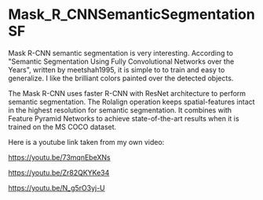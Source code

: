 # Mask_R_CNNSemanticSegmentationSF
Mask R-CNN semantic segmentation is very interesting.  According to "Semantic Segmentation Using Fully Convolutional Networks over the 
Years", written by meetshah1995, it is simple to to train and easy to generalize.  I like the brilliant colors painted over the detected
objects.  

The Mask R-CNN uses faster R-CNN with ResNet architecture to perform semantic segmentation.  The Rolalign operation keeps 
spatial-features intact in the highest resolution for semantic segmentation.  It combines with Feature Pyramid Networks to achieve 
state-of-the-art results when it is trained on the MS COCO dataset.

Here is a youtube link taken from my own video:

https://youtu.be/73mqnEbeXNs

https://youtu.be/Zr82QKYKe34

https://youtu.be/N_g5rO3yj-U

